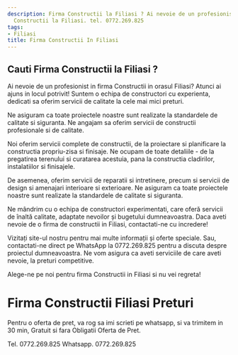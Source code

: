 ```yaml
---
description: Firma Constructii la Filiasi ? Ai nevoie de un profesionist in Firma
  Constructii la Filiasi. tel. 0772.269.825
tags:
- Filiasi
title: Firma Constructii In Filiasi
---
```



## Cauti Firma Constructii la Filiasi ?

Ai nevoie de un profesionist in firma Constructii in orasul Filiasi? Atunci ai ajuns in locul potrivit! Suntem o echipa de constructori cu experienta, dedicati sa oferim servicii de calitate la cele mai mici preturi.

Ne asiguram ca toate proiectele noastre sunt realizate la standardele de calitate si siguranta. Ne angajam sa oferim servicii de constructii profesionale si de calitate.

Noi oferim servicii complete de constructii, de la proiectare si planificare la constructia propriu-zisa si finisaje. Ne ocupam de toate detaliile - de la pregatirea terenului si curatarea acestuia, pana la constructia cladirilor, instalatiilor si finisajele.

De asemenea, oferim servicii de reparatii si intretinere, precum si servicii de design si amenajari interioare si exterioare. Ne asiguram ca toate proiectele noastre sunt realizate la standardele de calitate si siguranta.

Ne mândrim cu o echipa de constructori experimentati, care oferă servicii de înaltă calitate, adaptate nevoilor și bugetului dumneavoastra. Daca aveti nevoie de o firma de constructii in Filiasi, contactati-ne cu incredere!

Vizitați site-ul nostru pentru mai multe informații și oferte speciale. Sau, contactati-ne direct pe WhatsApp la 0772.269.825 pentru a discuta despre proiectul dumneavoastra. Ne vom asigura ca aveti serviciile de care aveti nevoie, la preturi competitive. 

Alege-ne pe noi pentru firma Constructii in Filiasi si nu vei regreta!

# Firma Constructii Filiasi Preturi
Pentru o oferta de pret, va rog sa imi scrieti pe whatsapp, si va trimitem in 30 min, Gratuit si fara Obligatii Oferta de Pret.

Tel. 0772.269.825
Whatsapp. 0772.269.825